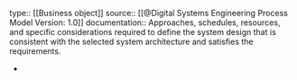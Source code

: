 type:: [[Business object]]
source:: [[@Digital Systems Engineering Process Model Version: 1.0]]
documentation:: Approaches, schedules, resources, and specific considerations required to define the system design that is consistent with the selected system architecture and satisfies the requirements.

-